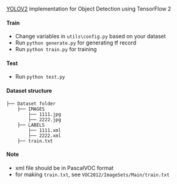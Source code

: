 [YOLOV2](https://arxiv.org/pdf/1612.08242.pdf) implementation for Object Detection using TensorFlow 2

#### Train
* Change variables in `utils\config.py` based on your dataset
* Run `python generate.py` for generating tf record
* Run `python train.py` for training

#### Test
* Run `python test.py`

#### Dataset structure
    ├── Dataset folder 
        ├── IMAGES
            ├── 1111.jpg
            ├── 2222.jpg
        ├── LABELS
            ├── 1111.xml
            ├── 2222.xml
        ├── train.txt
        
#### Note 
* xml file should be in PascalVOC format
* for making `train.txt`, see `VOC2012/ImageSets/Main/train.txt` 

